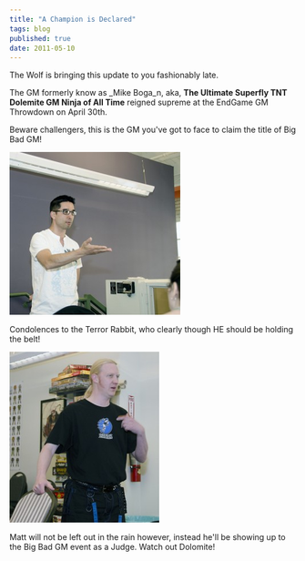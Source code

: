 ```yaml
---
title: "A Champion is Declared"
tags: blog
published: true
date: 2011-05-10
---
```


The Wolf is bringing this update to you fashionably late.

The GM formerly know as _Mike Boga_n, aka, **The Ultimate Superfly TNT Dolemite GM Ninja of All Time** reigned supreme at the EndGame GM Throwdown on April 30th.

Beware challengers, this is the GM you've got to face to claim the title of Big Bad GM!

[![The Ultimate Superfly TNT Dolemite GM Ninja of All Time](/images/5677367268_84a28cf7b2-300x286.jpg "The GM Previously Known as Mike Bogan")](http://www.bigbadcon.com/wp-content/uploads/2011/05/5677367268_84a28cf7b2.jpg)

Condolences to the Terror Rabbit, who clearly though HE should be holding the belt!

[![Matt Steele, Terror Rabbig](/images/5676820095_182c3d6762-263x300.jpg "Matt Steele")](http://www.bigbadcon.com/wp-content/uploads/2011/05/5676820095_182c3d6762.jpg)

Matt will not be left out in the rain however, instead he'll be showing up to the Big Bad GM event as a Judge. Watch out Dolomite!
